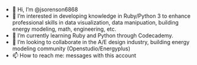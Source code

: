 - 👋 Hi, I’m @jsorenson6868
- 👀 I’m interested in developing knowledge in Ruby/Python 3 to enhance professional skills in data visualization, data manipuation, building energy modeling, math, engineering, etc.
- 🌱 I’m currently learning Ruby and Python through Codecademy.
- 💞️ I’m looking to collaborate in the A/E design industry, building energy modeling community (Openstudio/Energyplus)
- 📫 How to reach me: messages with this account

<!---
jsorenson6868/jsorenson6868 is a ✨ special ✨ repository because its `README.md` (this file) appears on your GitHub profile.
You can click the Preview link to take a look at your changes.
--->
